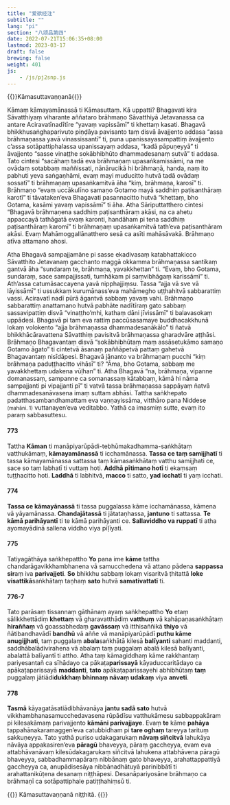 ```yaml
---
title: "爱欲经注"
subtitle: ""
lang: "pi"
section: "八颂品第四"
date: 2022-07-21T15:06:35+08:00
lastmod: 2023-03-17
draft: false
brewing: false
weight: 401
js:
    - /js/pj2snp.js
---
```


{{<subtitle>}}Kāmasuttavaṇṇanā{{</subtitle>}}

Kāmaṃ kāmayamānassā ti Kāmasuttaṃ. Kā uppatti? Bhagavati kira Sāvatthiyaṃ viharante aññataro brāhmaṇo Sāvatthiyā Jetavanassa ca antare Aciravatīnadītīre “yavaṃ vapissāmī” ti khettaṃ kasati. Bhagavā bhikkhusaṅghaparivuto piṇḍāya pavisanto taṃ disvā āvajjento addasa “assa brāhmaṇassa yavā vinassissantī” ti, puna upanissayasampattiṃ āvajjento c’assa sotāpattiphalassa upanissayaṃ addasa, “kadā pāpuṇeyyā” ti āvajjento “sasse vinaṭṭhe sokābhibhūto dhammadesanaṃ sutvā” ti addasa. Tato cintesi “sacāhaṃ tadā eva brāhmaṇaṃ upasaṅkamissāmi, na me ovādaṃ sotabbaṃ maññissati, nānārucikā hi brāhmaṇā, handa, naṃ ito pabhuti yeva saṅgaṇhāmi, evaṃ mayi muducitto hutvā tadā ovādaṃ sossatī” ti brāhmaṇaṃ upasaṅkamitvā āha “kiṃ, brāhmaṇa, karosī” ti. Brāhmaṇo “evaṃ uccākulīno samaṇo Gotamo mayā saddhiṃ paṭisanthāraṃ karotī” ti tāvataken’eva Bhagavati pasannacitto hutvā “khettaṃ, bho Gotama, kasāmi yavaṃ vapissāmī” ti āha. Atha Sāriputtatthero cintesi “Bhagavā brāhmaṇena saddhiṃ paṭisanthāraṃ akāsi, na ca ahetu appaccayā tathāgatā evaṃ karonti, handāham pi tena saddhiṃ paṭisanthāraṃ karomī” ti brāhmaṇaṃ upasaṅkamitvā tath’eva paṭisanthāram akāsi. Evaṃ Mahāmoggallānatthero sesā ca asīti mahāsāvakā. Brāhmaṇo atīva attamano ahosi.

Atha Bhagavā sampajjamāne pi sasse ekadivasaṃ katabhattakicco Sāvatthito Jetavanaṃ gacchanto maggā okkamma brāhmaṇassa santikaṃ gantvā āha “sundaraṃ te, brāhmaṇa, yavakkhettan” ti. “Evaṃ, bho Gotama, sundaraṃ, sace sampajjissati, tumhākam pi saṃvibhāgaṃ karissāmī” ti. Ath’assa catumāsaccayena yavā nipphajjiṃsu. Tassa “ajja vā sve vā lāyissāmī” ti ussukkaṃ kurumānass’eva mahāmegho uṭṭhahitvā sabbarattiṃ vassi. Aciravatī nadī pūrā āgantvā sabbaṃ yavaṃ vahi. Brāhmaṇo sabbarattiṃ anattamano hutvā pabhāte nadītīraṃ gato sabbaṃ sassavipattiṃ disvā “vinaṭṭho’mhi, kathaṃ dāni jīvissāmī” ti balavasokaṃ uppādesi. Bhagavā pi tam eva rattiṃ paccūsasamaye buddhacakkhunā lokaṃ volokento “ajja brāhmaṇassa dhammadesanākālo” ti ñatvā bhikkhācāravattena Sāvatthiṃ pavisitvā brāhmaṇassa gharadvāre aṭṭhāsi. Brāhmaṇo Bhagavantaṃ disvā “sokābhibhūtaṃ maṃ assāsetukāmo samaṇo Gotamo āgato” ti cintetvā āsanaṃ paññāpetvā pattaṃ gahetvā Bhagavantaṃ nisīdāpesi. Bhagavā jānanto va brāhmaṇaṃ pucchi “kiṃ brāhmaṇa paduṭṭhacitto vihāsī” ti? “Āma, bho Gotama, sabbaṃ me yavakkhettaṃ udakena vūḷhan” ti. Atha Bhagavā “na, brāhmaṇa, vipanne domanassaṃ, sampanne ca somanassaṃ kātabbaṃ, kāmā hi nāma sampajjanti pi vipajjanti pī” ti vatvā tassa brāhmaṇassa sappāyaṃ ñatvā dhammadesanāvasena imaṃ suttam abhāsi. Tattha saṅkhepato padatthasambandhamattam eva vaṇṇayissāma, vitthāro pana Niddese <small>(mahāni. 1)</small> vuttanayen’eva veditabbo. Yathā ca imasmiṃ sutte, evaṃ ito paraṃ sabbasuttesu.

#### 773

Tattha **Kāman** ti manāpiyarūpādi-tebhūmakadhamma-saṅkhātaṃ vatthukāmaṃ, **kāmayamānassā** ti icchamānassa. **Tassa ce taṃ samijjhatī** ti tassa kāmayamānassa sattassa taṃ kāmasaṅkhātaṃ vatthu samijjhati ce, sace so taṃ labhatī ti vuttaṃ hoti. **Addhā pītimano hotī** ti ekaṃsaṃ tuṭṭhacitto hoti. **Laddhā** ti labhitvā, **macco** ti satto, **yad icchatī** ti yaṃ icchati.

#### 774

**Tassa ce kāmayānassā** ti tassa puggalassa kāme icchamānassa, kāmena vā yāyamānassa. **Chandajātassā** ti jātataṇhassa, **jantuno** ti sattassa. **Te kāmā parihāyantī** ti te kāmā parihāyanti ce. **Sallaviddho va ruppatī** ti atha ayomayādinā sallena viddho viya pīḷīyati.

#### 775

Tatiyagāthāya saṅkhepattho **Yo** pana ime **kāme** tattha chandarāgavikkhambhanena vā samucchedena vā attano pādena **sappassa sir**aṃ iva **parivajjeti**. **So** bhikkhu sabbaṃ lokaṃ visaritvā ṭhitattā **loke visattikā**saṅkhātaṃ taṇhaṃ **sato** hutvā **samativattatī** ti.

#### 776-7

Tato parāsaṃ tissannaṃ gāthānaṃ ayaṃ saṅkhepattho **Yo** etaṃ sālikkhettādiṃ **khettaṃ** vā gharavatthādiṃ **vatthuṃ** vā kahāpaṇasaṅkhātaṃ **hiraññaṃ** vā goassabhedaṃ **gavāssaṃ** vā itthisaññikā **thiyo** vā ñātibandhavādī **bandhū** vā aññe vā manāpiyarūpādī **puthu kāme anugijjhati**, taṃ puggalaṃ **abala**saṅkhātā kilesā **balīyanti** sahanti maddanti, saddhābalādivirahena vā abalaṃ taṃ puggalaṃ abalā kilesā balīyanti, abalattā balīyantī ti attho. Atha taṃ kāmagiddhaṃ kāme rakkhantaṃ pariyesantañ ca sīhādayo ca pākaṭa**parissayā** kāyaduccaritādayo ca apākaṭaparissayā **maddanti**, **tato** apākaṭaparissayehi abhibhūtaṃ **taṃ** puggalaṃ jātiādi**dukkhaṃ bhinnaṃ nāvaṃ udakaṃ** viya **anveti**.

#### 778

**Tasmā** kāyagatāsatiādibhāvanāya **jantu sadā sato** hutvā vikkhambhanasamucchedavasena rūpādīsu vatthukāmesu sabbappakāram pi kilesakāmaṃ parivajjento **kāmāni parivajjaye**. Evaṃ **te** kāme **pahāya** tappahānakaramaggen’eva catubbidham pi **tare oghaṃ** tareyya tarituṃ sakkuṇeyya. Tato yathā puriso udakagarukaṃ **nāvaṃ siñcitvā** lahukāya nāvāya appakasiren’eva **pāragū** bhaveyya, pāraṃ gaccheyya, evam eva attabhāvanāvaṃ kilesūdakagarukaṃ siñcitvā lahukena attabhāvena pāragū bhaveyya, sabbadhammapāraṃ nibbānaṃ gato bhaveyya, arahattappattiyā gaccheyya ca, anupādisesāya nibbānadhātuyā parinibbātī ti arahattanikūṭena desanaṃ niṭṭhāpesi. Desanāpariyosāne brāhmaṇo ca brāhmaṇī ca sotāpattiphale patiṭṭhahiṃsū ti.

{{<eof>}}
    Kāmasuttavaṇṇanā niṭṭhitā.
{{</eof>}}